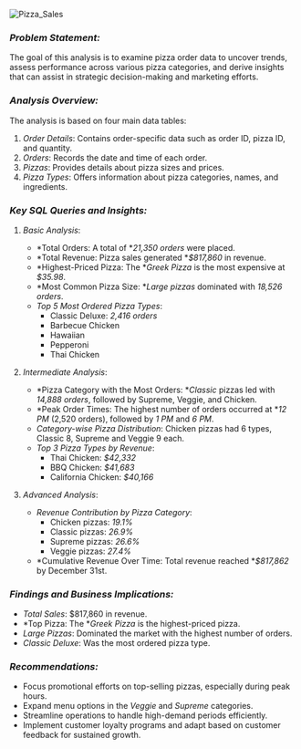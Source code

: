 ![Pizza_Sales]()
### *Problem Statement:*
The goal of this analysis is to examine pizza order data to uncover trends, assess performance across various pizza categories, and derive insights that can assist in strategic decision-making and marketing efforts.

### *Analysis Overview:*
The analysis is based on four main data tables:
1. *Order Details*: Contains order-specific data such as order ID, pizza ID, and quantity.
2. *Orders*: Records the date and time of each order.
3. *Pizzas*: Provides details about pizza sizes and prices.
4. *Pizza Types*: Offers information about pizza categories, names, and ingredients.

### *Key SQL Queries and Insights:*
1. *Basic Analysis*:
   - *Total Orders: A total of **21,350 orders* were placed.
   - *Total Revenue: Pizza sales generated **$817,860* in revenue.
   - *Highest-Priced Pizza: The **Greek Pizza* is the most expensive at *$35.98*.
   - *Most Common Pizza Size: **Large pizzas* dominated with *18,526 orders*.
   - *Top 5 Most Ordered Pizza Types*: 
     - Classic Deluxe: *2,416 orders*
     - Barbecue Chicken
     - Hawaiian
     - Pepperoni
     - Thai Chicken

2. *Intermediate Analysis*:
   - *Pizza Category with the Most Orders: **Classic* pizzas led with *14,888 orders*, followed by Supreme, Veggie, and Chicken.
   - *Peak Order Times: The highest number of orders occurred at **12 PM* (2,520 orders), followed by *1 PM* and *6 PM*.
   - *Category-wise Pizza Distribution*: Chicken pizzas had 6 types, Classic 8, Supreme and Veggie 9 each.
   - *Top 3 Pizza Types by Revenue*: 
     - Thai Chicken: *$42,332*
     - BBQ Chicken: *$41,683*
     - California Chicken: *$40,166*

3. *Advanced Analysis*:
   - *Revenue Contribution by Pizza Category*:
     - Chicken pizzas: *19.1%*
     - Classic pizzas: *26.9%*
     - Supreme pizzas: *26.6%*
     - Veggie pizzas: *27.4%*
   - *Cumulative Revenue Over Time: Total revenue reached **$817,862* by December 31st.

### *Findings and Business Implications:*
- *Total Sales*: $817,860 in revenue.
- *Top Pizza: The **Greek Pizza* is the highest-priced pizza.
- *Large Pizzas*: Dominated the market with the highest number of orders.
- *Classic Deluxe*: Was the most ordered pizza type.
  
### *Recommendations:*
- Focus promotional efforts on top-selling pizzas, especially during peak hours.
- Expand menu options in the *Veggie* and *Supreme* categories.
- Streamline operations to handle high-demand periods efficiently.
- Implement customer loyalty programs and adapt based on customer feedback for sustained growth.
